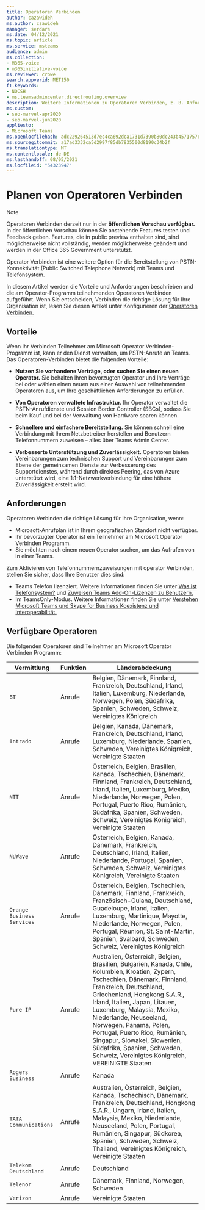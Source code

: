 ```yaml
---
title: Operatoren Verbinden
author: cazawideh
ms.author: czawideh
manager: serdars
ms.date: 04/12/2021
ms.topic: article
ms.service: msteams
audience: admin
ms.collection:
- M365-voice
- m365initiative-voice
ms.reviewer: crowe
search.appverid: MET150
f1.keywords:
- NOCSH
- ms.teamsadmincenter.directrouting.overview
description: Weitere Informationen zu Operatoren Verbinden, z. B. Anforderungen und Planung der Bereitstellung.
ms.custom:
- seo-marvel-apr2020
- seo-marvel-jun2020
appliesto:
- Microsoft Teams
ms.openlocfilehash: adc229264513d7ec4ca692dca1731d7390b80dc243b4571757607c1c76b7cacb
ms.sourcegitcommit: a17ad3332ca5d2997f85db7835500d8190c34b2f
ms.translationtype: MT
ms.contentlocale: de-DE
ms.lasthandoff: 08/05/2021
ms.locfileid: "54323947"
---
```

# <a name="plan-for-operator-connect"></a>Planen von Operatoren Verbinden

>[!NOTE]
>Operatoren Verbinden derzeit nur in der **öffentlichen Vorschau verfügbar.** In der öffentlichen Vorschau können Sie anstehende Features testen und Feedback geben. Features, die in public preview enthalten sind, sind möglicherweise nicht vollständig, werden möglicherweise geändert und werden in der Office 365 Government unterstützt.

Operator Verbinden ist eine weitere Option für die Bereitstellung von PSTN-Konnektivität (Public Switched Telephone Network) mit Teams und Telefonsystem.  

In diesem Artikel werden die Vorteile und Anforderungen beschrieben und die am Operator-Programm teilnehmenden Operatoren Verbinden aufgeführt.  Wenn Sie entscheiden, Verbinden die richtige Lösung für Ihre Organisation ist, lesen Sie diesen Artikel unter Konfigurieren der [Operatoren Verbinden.](operator-connect-configure.md)  

## <a name="benefits"></a>Vorteile

Wenn Ihr Verbinden Teilnehmer am Microsoft Operator Verbinden-Programm ist, kann er den Dienst verwalten, um PSTN-Anrufe an Teams. Das Operatoren-Verbinden bietet die folgenden Vorteile:

- **Nutzen Sie vorhandene Verträge, oder suchen Sie einen neuen Operator.** Sie behalten Ihren bevorzugten Operator und Ihre Verträge bei oder wählen einen neuen aus einer Auswahl von teilnehmenden Operatoren aus, um Ihre geschäftlichen Anforderungen zu erfüllen.

- **Von Operatoren verwaltete Infrastruktur.** Ihr Operator verwaltet die PSTN-Anrufdienste und Session Border Controller (SBCs), sodass Sie beim Kauf und bei der Verwaltung von Hardware sparen können.

- **Schnellere und einfachere Bereitstellung.** Sie können schnell eine Verbindung mit Ihrem Netzbetreiber herstellen und Benutzern Telefonnummern zuweisen – alles über Teams Admin Center.

- **Verbesserte Unterstützung und Zuverlässigkeit.** Operatoren bieten Vereinbarungen zum technischen Support und Vereinbarungen zum Ebene der gemeinsamen Dienste zur Verbesserung des Supportdienstes, während durch direktes Peering, das von Azure unterstützt wird, eine 1:1-Netzwerkverbindung für eine höhere Zuverlässigkeit erstellt wird.

## <a name="requirements"></a>Anforderungen

 Operatoren Verbinden die richtige Lösung für Ihre Organisation, wenn:

- Microsoft-Anrufplan ist in Ihrem geografischen Standort nicht verfügbar.
- Ihr bevorzugter Operator ist ein Teilnehmer am Microsoft Operator Verbinden Programm.
- Sie möchten nach einem neuen Operator suchen, um das Aufrufen von in einer Teams.

Zum Aktivieren von Telefonnummernzuweisungen mit operator Verbinden, stellen Sie sicher, dass Ihre Benutzer dies sind:

- Teams Telefon lizenziert. Weitere Informationen finden Sie unter [Was ist Telefonsystem?](what-is-phone-system-in-office-365.md) und [Zuweisen Teams Add-On-Lizenzen zu Benutzern.](teams-add-on-licensing/assign-teams-add-on-licenses.md)
- Im TeamsOnly-Modus. Weitere Informationen finden Sie unter [Verstehen Microsoft Teams und Skype for Business Koexistenz und Interoperabilität.](teams-and-skypeforbusiness-coexistence-and-interoperability.md)

## <a name="available-operators"></a>Verfügbare Operatoren

Die folgenden Operatoren sind Teilnehmer am Microsoft Operator Verbinden Programm:

| Vermittlung | Funktion | Länderabdeckung |
| --- | --- | --- |
| `BT`  | Anrufe | Belgien, Dänemark, Finnland, Frankreich, Deutschland, Irland, Italien, Luxemburg, Niederlande, Norwegen, Polen, Südafrika, Spanien, Schweden, Schweiz, Vereinigtes Königreich |
| `Intrado` | Anrufe | Belgien, Kanada, Dänemark, Frankreich, Deutschland, Irland, Luxemburg, Niederlande, Spanien, Schweden, Vereinigtes Königreich, Vereinigte Staaten  |
| `NTT`  | Anrufe | Österreich, Belgien, Brasilien, Kanada, Tschechien, Dänemark, Finnland, Frankreich, Deutschland, Irland, Italien, Luxemburg, Mexiko, Niederlande, Norwegen, Polen, Portugal, Puerto Rico, Rumänien, Südafrika, Spanien, Schweden, Schweiz, Vereinigtes Königreich, Vereinigte Staaten |
| `NuWave` | Anrufe | Österreich, Belgien, Kanada, Dänemark, Frankreich, Deutschland, Irland, Italien, Niederlande, Portugal, Spanien, Schweden, Schweiz, Vereinigtes Königreich, Vereinigte Staaten   |
| `Orange Business Services` | Anrufe | Österreich, Belgien, Tschechien, Dänemark, Finnland, Frankreich, Französisch-Guiana, Deutschland, Guadeloupe, Irland, Italien, Luxemburg, Martinique, Mayotte, Niederlande, Norwegen, Polen, Portugal, Réunion, St. Saint-Martin, Spanien, Svalbard, Schweden, Schweiz, Vereinigtes Königreich  |
| `Pure IP` | Anrufe | Australien, Österreich, Belgien, Brasilien, Bulgarien, Kanada, Chile, Kolumbien, Kroatien, Zypern, Tschechien, Dänemark, Finnland, Frankreich, Deutschland, Griechenland, Hongkong S.A.R., Irland, Italien, Japan, Litauen, Luxemburg, Malaysia, Mexiko, Niederlande, Neuseeland, Norwegen, Panama, Polen, Portugal, Puerto Rico, Rumänien, Singapur, Slowakei, Slowenien, Südafrika, Spanien, Schweden, Schweiz, Vereinigtes Königreich, VEREINIGTE Staaten  |
| `Rogers Business` | Anrufe | Kanada  |
| `TATA Communications` | Anrufe | Australien, Österreich, Belgien, Kanada, Tschechisch, Dänemark, Frankreich, Deutschland, Hongkong S.A.R., Ungarn, Irland, Italien, Malaysia, Mexiko, Niederlande, Neuseeland, Polen, Portugal, Rumänien, Singapur, Südkorea, Spanien, Schweden, Schweiz, Thailand, Vereinigtes Königreich, Vereinigte Staaten |
| `Telekom Deutschland` | Anrufe | Deutschland  |
| `Telenor` | Anrufe | Dänemark, Finnland, Norwegen, Schweden  |
| `Verizon` | Anrufe | Vereinigte Staaten |
